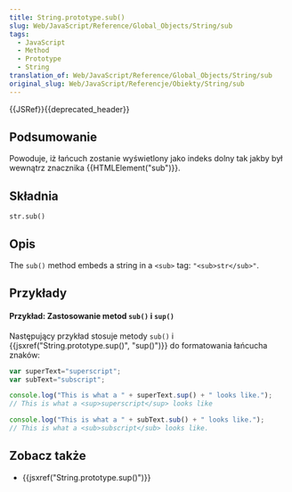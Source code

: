 ```yaml
---
title: String.prototype.sub()
slug: Web/JavaScript/Reference/Global_Objects/String/sub
tags:
  - JavaScript
  - Method
  - Prototype
  - String
translation_of: Web/JavaScript/Reference/Global_Objects/String/sub
original_slug: Web/JavaScript/Referencje/Obiekty/String/sub
---
```

{{JSRef}}{{deprecated_header}}

## Podsumowanie

Powoduje, iż łańcuch zostanie wyświetlony jako indeks dolny tak jakby był wewnątrz znacznika {{HTMLElement("sub")}}.

## Składnia

    str.sub()

## Opis

The `sub()` method embeds a string in a `<sub>` tag: `"<sub>str</sub>"`.

## Przykłady

#### Przykład: Zastosowanie metod `sub()` i `sup()`

Następujący przykład stosuje metody `sub()` i {{jsxref("String.prototype.sup()", "sup()")}} do formatowania łańcucha znaków:

```js
var superText="superscript";
var subText="subscript";

console.log("This is what a " + superText.sup() + " looks like.");
// This is what a <sup>superscript</sup> looks like

console.log("This is what a " + subText.sub() + " looks like.");
// This is what a <sub>subscript</sub> looks like.
```

## Zobacz także

- {{jsxref("String.prototype.sup()")}}
